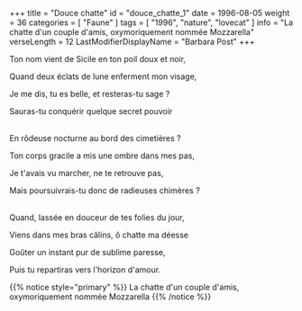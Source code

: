 +++
title = "Douce chatte"
id = "douce_chatte_1"
date = 1996-08-05
weight = 36
categories = [ "Faune" ]
tags = [ "1996", "nature", "lovecat" ]
info = "La chatte d'un couple d'amis, oxymoriquement nommée Mozzarella"
verseLength = 12
LastModifierDisplayName = "Barbara Post"
+++

Ton nom vient de Sicile en ton poil doux et noir,

Quand deux éclats de lune enferment mon visage,

Je me dis, tu es belle, et resteras-tu sage ?

Sauras-tu conquérir quelque secret pouvoir

 \
En rôdeuse nocturne au bord des cimetières ?

Ton corps gracile a mis une ombre dans mes pas,

Je t'avais vu marcher, ne te retrouve pas,

Mais poursuivrais-tu donc de radieuses chimères ?

 \
Quand, lassée en douceur de tes folies du jour,

Viens dans mes bras câlins, ô chatte ma déesse

Goûter un instant pur de sublime paresse,

Puis tu repartiras vers l'horizon d'amour.

{{% notice style="primary" %}}
La chatte d'un couple d'amis, oxymoriquement nommée Mozzarella
{{% /notice %}}
